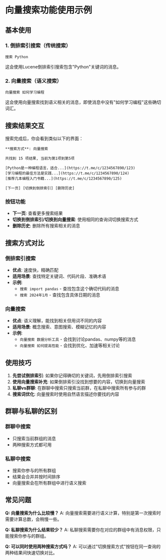# 向量搜索功能使用示例

## 基本使用

### 1. 倒排索引搜索（传统搜索）
```
搜索 Python
```
这会使用Lucene倒排索引搜索包含"Python"关键词的消息。

### 2. 向量搜索（语义搜索）
```
向量搜索 如何学习编程
```
这会使用向量搜索找到语义相关的消息，即使消息中没有"如何学习编程"这些确切词汇。

## 搜索结果交互

搜索完成后，你会看到类似以下的界面：

```
**搜索方式**: 向量搜索

共找到 15 项结果, 当前为第1项到第5项

[Python是一种编程语言，适合...](https://t.me/c/1234567890/123)
[学习编程的最佳方法是实践...](https://t.me/c/1234567890/124)
[推荐几本编程入门书籍...](https://t.me/c/1234567890/125)

[下一页] [切换到倒排索引] [删除历史]
```

### 按钮功能

- **下一页**: 查看更多搜索结果
- **切换到倒排索引/切换到向量搜索**: 使用相同的查询词切换搜索方式
- **删除历史**: 删除所有搜索相关的消息

## 搜索方式对比

### 倒排索引搜索
- **优点**: 速度快，精确匹配
- **适用场景**: 查找特定关键词、代码片段、准确术语
- **示例**: 
  - `搜索 import pandas` - 查找包含这个确切代码的消息
  - `搜索 2024年1月` - 查找包含具体日期的消息

### 向量搜索
- **优点**: 语义理解，能找到相关但用词不同的内容
- **适用场景**: 概念搜索、意图搜索、模糊记忆的内容
- **示例**: 
  - `向量搜索 数据分析工具` - 会找到讨论pandas、numpy等的消息
  - `向量搜索 如何提高性能` - 会找到优化、加速等相关讨论

## 使用技巧

1. **先尝试倒排索引**: 如果你记得确切的关键词，先用倒排索引搜索
2. **使用向量搜索补充**: 如果倒排索引没找到想要的内容，切换到向量搜索
3. **私聊vs群聊**: 在群聊中搜索只搜索当前群，在私聊中搜索所有参与的群
4. **搜索词优化**: 向量搜索时使用自然语言描述你要找的内容

## 群聊与私聊的区别

### 群聊中搜索
- 只搜索当前群组的消息
- 两种搜索方式都可用

### 私聊中搜索
- 搜索你参与的所有群组
- 结果会合并并按时间排序
- 向量搜索会在所有群组中进行语义搜索

## 常见问题

**Q: 向量搜索为什么比较慢？**
A: 向量搜索需要进行语义计算，特别是第一次搜索时需要计算总数，会稍慢一些。

**Q: 私聊搜索为什么结果较少？**
A: 私聊搜索需要你在对应的群组中有消息权限，只能搜索你参与的群组。

**Q: 可以同时使用两种搜索方式吗？**
A: 可以通过"切换搜索方式"按钮在同一查询的两种结果间快速切换对比。 
